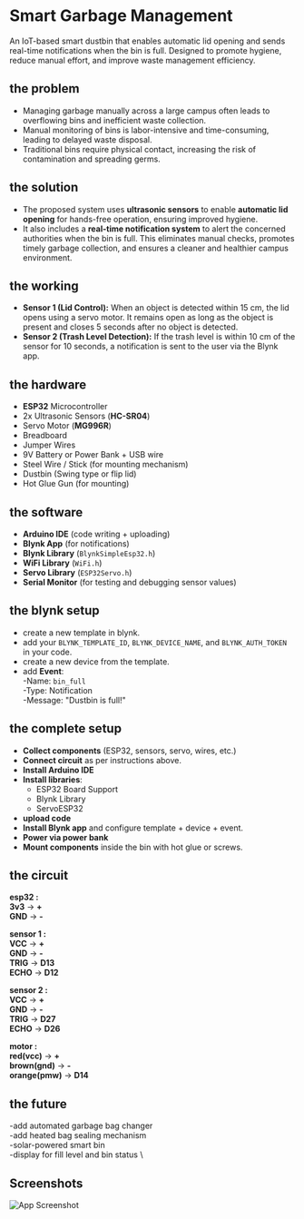 
# Smart Garbage Management

An IoT-based smart dustbin that enables automatic lid opening and sends real-time notifications when the bin is full. Designed to promote hygiene, reduce manual effort, and improve waste management efficiency.

## the problem

- Managing garbage manually across a large campus often leads to overflowing bins and inefficient waste collection.
- Manual monitoring of bins is labor-intensive and time-consuming, leading to delayed waste disposal.
- Traditional bins require physical contact, increasing the risk of contamination and spreading germs.


## the solution

- The proposed system uses **ultrasonic sensors** to enable **automatic lid opening** for hands-free operation, ensuring improved hygiene. 
- It also includes a **real-time notification system** to alert the concerned authorities when the bin is full.
This eliminates manual checks, promotes timely garbage collection, and ensures a cleaner and healthier campus environment.

## the working

- **Sensor 1 (Lid Control):** When an object is detected within 15 cm, the lid opens using a servo motor. It remains open as long as the object is present and closes 5 seconds after no object is detected.
- **Sensor 2 (Trash Level Detection):** If the trash level is within 10 cm of the sensor for 10 seconds, a notification is sent to the user via the Blynk app.

## the hardware

- **ESP32** Microcontroller
- 2x Ultrasonic Sensors (**HC-SR04**)
- Servo Motor (**MG996R**)
- Breadboard
- Jumper Wires
- 9V Battery or Power Bank + USB wire
- Steel Wire / Stick (for mounting mechanism)
- Dustbin (Swing type or flip lid)
- Hot Glue Gun (for mounting)

## the software

- **Arduino IDE** (code writing + uploading)
- **Blynk App** (for notifications)
- **Blynk Library** (`BlynkSimpleEsp32.h`)
- **WiFi Library** (`WiFi.h`)
- **Servo Library** (`ESP32Servo.h`)
- **Serial Monitor** (for testing and debugging sensor values)


## the blynk setup

- create a new template in blynk.
- add your `BLYNK_TEMPLATE_ID`, `BLYNK_DEVICE_NAME`, and `BLYNK_AUTH_TOKEN` in your code.
- create a new device from the template.
- add **Event**: \
   -Name: `bin_full` \
   -Type: Notification \
   -Message: "Dustbin is full!" 

## the complete setup 

- **Collect components** (ESP32, sensors, servo, wires, etc.)
- **Connect circuit** as per instructions above.
- **Install Arduino IDE**
- **Install libraries**:
   - ESP32 Board Support
   - Blynk Library
   - ServoESP32
- **upload code**
- **Install Blynk app** and configure template + device + event.
- **Power via power bank**
- **Mount components** inside the bin with hot glue or screws.


## the circuit

**esp32 :**  
**3v3** → **+** \
**GND** → **-** 

**sensor 1 :**  
**VCC** → **+** \
**GND** → **-** \
**TRIG** → **D13** \
**ECHO** → **D12** 

**sensor 2 :** \
**VCC** → **+** \
**GND** → **-** \
**TRIG** → **D27** \
**ECHO** → **D26** 

**motor :** \
**red(vcc)** → **+** \
**brown(gnd)** → **-** \
**orange(pmw)** → **D14** 

## the future

-add automated garbage bag changer \
-add heated bag sealing mechanism \
-solar-powered smart bin \
-display for fill level and bin status \
## Screenshots

![App Screenshot](https://via.placeholder.com/468x300?text=App+Screenshot+Here)

